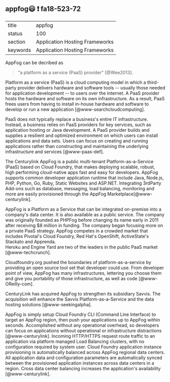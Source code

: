 ## appfog:smiley: :exclamation: fa18-523-72


|          |                                |
| -------- | ------------------------------ |
| title    | appfog                         | 
| status   | 100                             |
| section  | Application Hosting Frameworks |
| keywords | Application Hosting Frameworks |


AppFog can be decribed as 

> "a platform as a service (PaaS) provider"  [@Wee2013]. 

Platform as a service (PaaS) is a cloud computing model in which a
 third-party provider delivers hardware and software tools -- usually
 those needed for application development -- to users over the
 internet. A PaaS provider hosts the hardware and software on its own
 infrastructure. As a result, PaaS frees users from having to install
 in-house hardware and software to develop or run a new application
 [@www-searchcloudcomputing].

PaaS does not typically replace a business's entire IT
 infrastructure. Instead, a business relies on PaaS providers for key
 services, such as application hosting or Java development. A PaaS
 provider builds and supplies a resilient and optimized environment on
 which users can install applications and data sets. Users can focus
 on creating and running applications rather than constructing and
 maintaining the underlying infrastructure and services
 [@www-paas-def].

The Centurylink AppFog is a public multi-tenant Platform-as-a-Service
 (PaaS) based on Cloud Foundry, that makes deploying scalable, robust,
 high performing cloud-native apps fast and easy for
 developers. AppFog supports common developer application runtime that
 include Java, Node.js, PHP, Python, Go, Ruby, Static Websites and
 ASP.NET. Integrating 3rdParty Add-ons such as database, messaging,
 load balancing, monitoring and more are easily provisioned through
 the AppFog Marketplace[@www-centurylink].

AppFog is a Platform as a Service that can be integrated on-premise
into a company's data center. It is also available as a public
service. The company was originally founded as PHPFog before changing
its name early in 2011 after receiving $8 million in funding.  The
company began focusing more on a private PaaS strategy. AppFog
competes in a crowded market that includes Pivotal's
 Cloud Foundry, Red Hat's OpenShift, ActiveState's Stackato and Apprenda.  
 Heroku and Engine Yard are two of the leaders in the public PaaS market
 [@www-techcrunch].

Cloudfoundry.org pushed the boundaries of platform-as-a-service by
providing an open source tool set that developer could use. From
developer point of view, AppFog has many infrastructures, lettering
you choose them and give you portability of those infrastructure, as
well as code [@www-OReilly-com].

CenturyLink  has acquired AppFog to strengthen its subsidiary Savvis. 
The acquisition will enhance the Savvis Platform-as-a-Service and the data 
hosting solutions [@www-seekingalpha].

AppFog is simply setup Cloud Foundry CLI (Command Line Interface) to
 target an AppFog region, then push your applications up to AppFog
 within seconds. Accomplished without any operational overhead, so
 developers can focus on applications without operational or
 infrastructure distractions [@www-centurylink].  Incoming HTTP/HTTPS
 request route traffic to an application via platform managed Load
 Balancing clusters, with no configuration required by system
 user. Cloud Foundry application instance provisioning is
 automatically balanced across AppFog regional data centers. All
 application data and configuration parameters are automatically
 synced between the provisioned application instances across data
 centers in a region. Cross data center balancing increases the
 application's availability [@www-centurylink].

